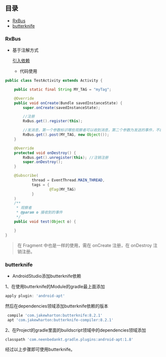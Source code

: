 ## 目录

- [RxBus](#rxbus)
- [butterknife](#butterknife)







### RxBus

- 基于注解方式

  [引入依赖](https://github.com/AndroidKnife/RxBus)

  - 代码使用

```Java
public class TestActivity extends Activity {

    public static final String MY_TAG = "myTag";

    @Override
    public void onCreate(Bundle savedInstanceState) {
        super.onCreate(savedInstanceState);

        //注册
        RxBus.get().register(this);

        //发消息，第一个参数标识哪些观察者可以收到消息，第二个参数为发送的事件，不能为基本类型
        RxBus.get().post(MY_TAG, new Object());
    }

    @Override
    protected void onDestroy() {
        RxBus.get().unregister(this); //注销注册
        super.onDestroy();
    }

    @Subscribe(
            thread = EventThread.MAIN_THREAD,
            tags = {
                    @Tag(MY_TAG)
            }
    )
    /**
     * 观察者
     * @param o 接收到的事件
     */
    public void test(Object o) {

    }
}
```

> 在 Fragment 中也是一样的使用，需在 onCreate 注册，在 onDestroy 注销注册。

### butterknife

- AndroidStudio添加butterknife依赖

1、在使用butterknife的Module的gradle最上面添加

```groovy
apply plugin: 'android-apt'
```

然后在dependencies领域添加butterknife依赖的版本

```groovy
 compile 'com.jakewharton:butterknife:8.2.1'
 apt 'com.jakewharton:butterknife-compiler:8.2.1'
```

2、在Project的gradle里面的buildscript领域中的dependencies领域添加

```groovy
classpath 'com.neenbedankt.gradle.plugins:android-apt:1.8'
```
经过以上步骤即可使用butterknife。